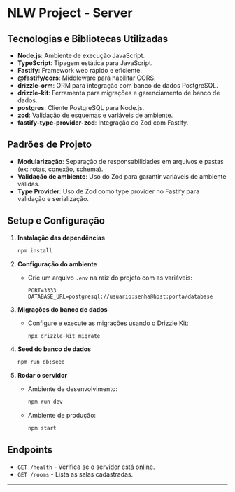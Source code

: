 # NLW Project - Server

## Tecnologias e Bibliotecas Utilizadas

- **Node.js**: Ambiente de execução JavaScript.
- **TypeScript**: Tipagem estática para JavaScript.
- **Fastify**: Framework web rápido e eficiente.
- **@fastify/cors**: Middleware para habilitar CORS.
- **drizzle-orm**: ORM para integração com banco de dados PostgreSQL.
- **drizzle-kit**: Ferramenta para migrações e gerenciamento de banco de dados.
- **postgres**: Cliente PostgreSQL para Node.js.
- **zod**: Validação de esquemas e variáveis de ambiente.
- **fastify-type-provider-zod**: Integração do Zod com Fastify.

## Padrões de Projeto

- **Modularização**: Separação de responsabilidades em arquivos e pastas (ex: rotas, conexão, schema).
- **Validação de ambiente**: Uso do Zod para garantir variáveis de ambiente válidas.
- **Type Provider**: Uso de Zod como type provider no Fastify para validação e serialização.

## Setup e Configuração

1. **Instalação das dependências**
   ```bash
   npm install
   ```

2. **Configuração do ambiente**
   - Crie um arquivo `.env` na raiz do projeto com as variáveis:
     ```env
     PORT=3333
     DATABASE_URL=postgresql://usuario:senha@host:porta/database
     ```

3. **Migrações do banco de dados**
   - Configure e execute as migrações usando o Drizzle Kit:
     ```bash
     npx drizzle-kit migrate
     ```

4. **Seed do banco de dados**
   ```bash
   npm run db:seed
   ```

5. **Rodar o servidor**
   - Ambiente de desenvolvimento:
     ```bash
     npm run dev
     ```
   - Ambiente de produção:
     ```bash
     npm start
     ```

## Endpoints

- `GET /health` - Verifica se o servidor está online.
- `GET /rooms` - Lista as salas cadastradas.

---
